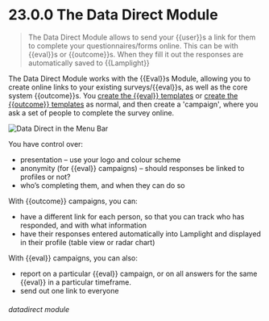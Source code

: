 # 23.0.0 The Data Direct Module

> The Data Direct Module allows to send your {{user}}s a link for them to complete your questionnaires/forms online. This can be with {{eval}}s or {{outcome}}s. When they fill it out the responses are automatically saved to {{Lamplight}}

The Data Direct Module works with the {{Eval}}s Module, allowing you to create online links to your existing surveys/{{eval}}s, as well as the core system {{outcome}}s. You [create the {{eval}} templates](/help/index/p/22.1) or [create the {{outcome}} templates](/help/index/p/16.6.2) as normal, and then create a 'campaign', where you ask a set of people to complete the survey online.

![Data Direct in the Menu Bar](23.0.0b.png)

You have control over:

- presentation – use your logo and colour scheme
- anonymity (for {{eval}} campaigns) – should responses be linked to profiles or not?
- who’s completing them, and when they can do so

With {{outcome}} campaigns, you can:

- have a different link for each person, so that you can track who has responded, and with what information
- have their responses entered automatically into Lamplight and displayed in their profile (table view or radar chart)

With {{eval}} campaigns, you can also:

- report on a particular {{eval}} campaign, or on all answers for the same {{eval}} in a particular timeframe.
- send out one link to everyone 



###### datadirect module

